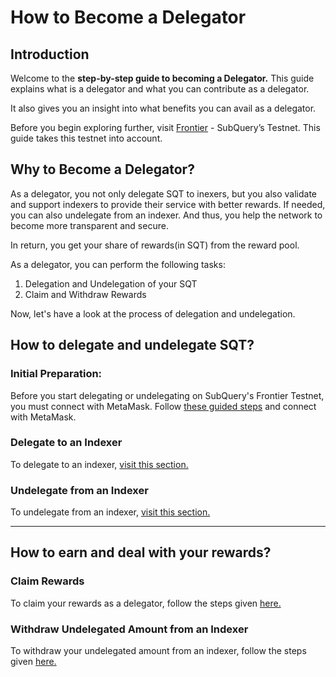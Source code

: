 # How to Become a Delegator

## Introduction 

Welcome to the **step-by-step guide to becoming a Delegator.** This guide explains what is a delegator and what you can contribute as a delegator. 

It also gives you an insight into what benefits you can avail as a delegator. 

Before you begin exploring further, visit [Frontier](https://frontier.subquery.network/explorer) - SubQuery’s Testnet. This guide takes this testnet into account.  
 

## Why to Become a Delegator?

As a delegator, you not only delegate SQT to inexers, but you also validate and support indexers to provide their service with better rewards. If needed, you can also undelegate from an indexer. And thus, you help the network to become more transparent and secure. 

In return, you get your share of rewards(in SQT) from the reward pool.

As a delegator, you can perform the following tasks: 

1. Delegation and Undelegation of your SQT
2. Claim and Withdraw Rewards


Now, let's have a look at the process of delegation and undelegation. 


## How to delegate and undelegate SQT?

### Initial Preparation: 

Before you start delegating or undelegating on SubQuery's Frontier Testnet, you must connect with MetaMask. Follow [these guided steps](../metamask/connect-metamask.md) and connect with MetaMask. 


### Delegate to an Indexer

To delegate to an indexer, [visit this section.](../season3-challenges/season3.md#_2-delegate-to-an-indexer)

### Undelegate from an Indexer

To undelegate from an indexer, [visit this section.](../season3-challenges/season3.md#_3-undelegate-from-an-indexer)

---

## How to earn and deal with your rewards?

### Claim Rewards

To claim your rewards as a delegator, follow the steps given [here.](../season3-challenges/season3.md#_1-claim-rewards) 

### Withdraw Undelegated Amount from an Indexer

To withdraw your undelegated amount from an indexer, follow the steps given [here.](../season3-challenges/season3.md#_4-withdraw-undelegated-amount-from-an-indexer) 